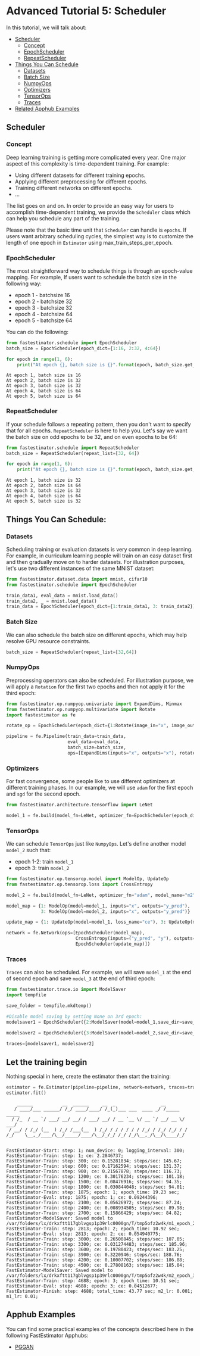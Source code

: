# Advanced Tutorial 5: Scheduler
In this tutorial, we will talk about:
* [Scheduler](./tutorials/advanced/t05_scheduler#ta05scheduler)
    * [Concept](./tutorials/advanced/t05_scheduler#ta05concept)
    * [EpochScheduler](./tutorials/advanced/t05_scheduler#ta05epoch)
    * [RepeatScheduler](./tutorials/advanced/t05_scheduler#ta05repeat)
* [Things You Can Schedule](./tutorials/advanced/t05_scheduler#ta05things)
    * [Datasets](./tutorials/advanced/t05_scheduler#ta05dataset)
    * [Batch Size](./tutorials/advanced/t05_scheduler#ta05batch)
    * [NumpyOps](./tutorials/advanced/t05_scheduler#ta05numpy)
    * [Optimizers](./tutorials/advanced/t05_scheduler#ta05optimizer)
    * [TensorOps](./tutorials/advanced/t05_scheduler#ta05tensor)
    * [Traces](./tutorials/advanced/t05_scheduler#ta05trace)
* [Related Apphub Examples](./tutorials/advanced/t05_scheduler#ta05apphub)

<a id='ta05scheduler'></a>

## Scheduler

<a id='ta05concept'></a>

### Concept
Deep learning training is getting more complicated every year. One major aspect of this complexity is time-dependent training. For example:

* Using different datasets for different training epochs.
* Applying different preprocessing for different epochs.
* Training different networks on different epochs. 
* ...

The list goes on and on. In order to provide an easy way for users to accomplish time-dependent training, we provide the `Scheduler` class which can help you schedule any part of the training. 

Please note that the basic time unit that `Scheduler` can handle is `epochs`. If users want arbitrary scheduling cycles, the simplest way is to customize the length of one epoch in `Estimator` using max_train_steps_per_epoch.

<a id='ta05epoch'></a>

### EpochScheduler
The most straightforward way to schedule things is through an epoch-value mapping. For example, If users want to schedule the batch size in the following way:

* epoch 1 - batchsize 16
* epoch 2 - batchsize 32
* epoch 3 - batchsize 32
* epoch 4 - batchsize 64
* epoch 5 - batchsize 64

You can do the following:


```python
from fastestimator.schedule import EpochScheduler
batch_size = EpochScheduler(epoch_dict={1:16, 2:32, 4:64})
```


```python
for epoch in range(1, 6):
    print("At epoch {}, batch size is {}".format(epoch, batch_size.get_current_value(epoch)))
```

    At epoch 1, batch size is 16
    At epoch 2, batch size is 32
    At epoch 3, batch size is 32
    At epoch 4, batch size is 64
    At epoch 5, batch size is 64


<a id='ta05repeat'></a>

### RepeatScheduler
If your schedule follows a repeating pattern, then you don't want to specify that for all epochs. `RepeatScheduler` is here to help you. Let's say we want the batch size on odd epochs to be 32, and on even epochs to be 64:


```python
from fastestimator.schedule import RepeatScheduler
batch_size = RepeatScheduler(repeat_list=[32, 64])

for epoch in range(1, 6):
    print("At epoch {}, batch size is {}".format(epoch, batch_size.get_current_value(epoch)))
```

    At epoch 1, batch size is 32
    At epoch 2, batch size is 64
    At epoch 3, batch size is 32
    At epoch 4, batch size is 64
    At epoch 5, batch size is 32


<a id='ta05things'></a>

## Things You Can Schedule:

<a id='ta05dataset'></a>

### Datasets
Scheduling training or evaluation datasets is very common in deep learning. For example, in curriculum learning people will train on an easy dataset first and then gradually move on to harder datasets. For illustration purposes, let's use two different instances of the same MNIST dataset:


```python
from fastestimator.dataset.data import mnist, cifar10
from fastestimator.schedule import EpochScheduler

train_data1, eval_data = mnist.load_data()
train_data2, _ = mnist.load_data()
train_data = EpochScheduler(epoch_dict={1:train_data1, 3: train_data2})
```

<a id='ta05batch'></a>

### Batch Size
We can also schedule the batch size on different epochs, which may help resolve GPU resource constraints.


```python
batch_size = RepeatScheduler(repeat_list=[32,64])
```

<a id='ta05numpy'></a>

### NumpyOps
Preprocessing operators can also be scheduled. For illustration purpose, we will apply a `Rotation` for the first two epochs and then not apply it for the third epoch:


```python
from fastestimator.op.numpyop.univariate import ExpandDims, Minmax
from fastestimator.op.numpyop.multivariate import Rotate
import fastestimator as fe

rotate_op = EpochScheduler(epoch_dict={1:Rotate(image_in="x", image_out="x",limit=30), 3:None})

pipeline = fe.Pipeline(train_data=train_data, 
                       eval_data=eval_data,
                       batch_size=batch_size, 
                       ops=[ExpandDims(inputs="x", outputs="x"), rotate_op, Minmax(inputs="x", outputs="x")])
```

<a id='ta05optimizer'></a>

### Optimizers
For fast convergence, some people like to use different optimizers at different training phases. In our example, we will use `adam` for the first epoch and `sgd` for the second epoch. 


```python
from fastestimator.architecture.tensorflow import LeNet

model_1 = fe.build(model_fn=LeNet, optimizer_fn=EpochScheduler(epoch_dict={1:"adam", 2: "sgd"}), model_name="m1")
```

<a id='ta05tensor'></a>

### TensorOps
We can schedule `TensorOps` just like `NumpyOps`. Let's define another model `model_2` such that:
* epoch 1-2: train `model_1`
* epoch 3: train `model_2`


```python
from fastestimator.op.tensorop.model import ModelOp, UpdateOp
from fastestimator.op.tensorop.loss import CrossEntropy

model_2 = fe.build(model_fn=LeNet, optimizer_fn="adam", model_name="m2")

model_map = {1: ModelOp(model=model_1, inputs="x", outputs="y_pred"), 
             3: ModelOp(model=model_2, inputs="x", outputs="y_pred")}

update_map = {1: UpdateOp(model=model_1, loss_name="ce"), 3: UpdateOp(model=model_2, loss_name="ce")}

network = fe.Network(ops=[EpochScheduler(model_map),
                          CrossEntropy(inputs=("y_pred", "y"), outputs="ce"),
                          EpochScheduler(update_map)])
```

<a id='ta05trace'></a>

### Traces
`Traces` can also be scheduled. For example, we will save `model_1` at the end of second epoch and save `model_3` at the end of third epoch:


```python
from fastestimator.trace.io import ModelSaver
import tempfile

save_folder = tempfile.mkdtemp()

#Disable model saving by setting None on 3rd epoch:
modelsaver1 = EpochScheduler({2:ModelSaver(model=model_1,save_dir=save_folder), 3:None})

modelsaver2 = EpochScheduler({3:ModelSaver(model=model_2,save_dir=save_folder)})

traces=[modelsaver1, modelsaver2]
```

## Let the training begin
Nothing special in here, create the estimator then start the training:


```python
estimator = fe.Estimator(pipeline=pipeline, network=network, traces=traces, epochs=3, log_steps=300)
estimator.fit()
```

        ______           __  ______     __  _                 __            
       / ____/___ ______/ /_/ ____/____/ /_(_)___ ___  ____ _/ /_____  _____
      / /_  / __ `/ ___/ __/ __/ / ___/ __/ / __ `__ \/ __ `/ __/ __ \/ ___/
     / __/ / /_/ (__  ) /_/ /___(__  ) /_/ / / / / / / /_/ / /_/ /_/ / /    
    /_/    \__,_/____/\__/_____/____/\__/_/_/ /_/ /_/\__,_/\__/\____/_/     
                                                                            
    
    FastEstimator-Start: step: 1; num_device: 0; logging_interval: 300; 
    FastEstimator-Train: step: 1; ce: 2.2846737; 
    FastEstimator-Train: step: 300; ce: 0.15281834; steps/sec: 145.67; 
    FastEstimator-Train: step: 600; ce: 0.17162594; steps/sec: 131.37; 
    FastEstimator-Train: step: 900; ce: 0.21567878; steps/sec: 116.73; 
    FastEstimator-Train: step: 1200; ce: 0.30176234; steps/sec: 101.18; 
    FastEstimator-Train: step: 1500; ce: 0.08476916; steps/sec: 94.35; 
    FastEstimator-Train: step: 1800; ce: 0.030844048; steps/sec: 94.01; 
    FastEstimator-Train: step: 1875; epoch: 1; epoch_time: 19.23 sec; 
    FastEstimator-Eval: step: 1875; epoch: 1; ce: 0.09244396; 
    FastEstimator-Train: step: 2100; ce: 0.05626972; steps/sec: 87.24; 
    FastEstimator-Train: step: 2400; ce: 0.008934505; steps/sec: 89.98; 
    FastEstimator-Train: step: 2700; ce: 0.15866429; steps/sec: 84.82; 
    FastEstimator-ModelSaver: Saved model to /var/folders/lx/drkxftt117gblvgsp1p39rlc0000gn/T/tmp5ofz2w4k/m1_epoch_2.h5
    FastEstimator-Train: step: 2813; epoch: 2; epoch_time: 10.92 sec; 
    FastEstimator-Eval: step: 2813; epoch: 2; ce: 0.054940775; 
    FastEstimator-Train: step: 3000; ce: 0.26500845; steps/sec: 107.05; 
    FastEstimator-Train: step: 3300; ce: 0.031274483; steps/sec: 185.96; 
    FastEstimator-Train: step: 3600; ce: 0.19780423; steps/sec: 183.25; 
    FastEstimator-Train: step: 3900; ce: 0.3220946; steps/sec: 188.76; 
    FastEstimator-Train: step: 4200; ce: 0.10007702; steps/sec: 186.88; 
    FastEstimator-Train: step: 4500; ce: 0.27808163; steps/sec: 185.04; 
    FastEstimator-ModelSaver: Saved model to /var/folders/lx/drkxftt117gblvgsp1p39rlc0000gn/T/tmp5ofz2w4k/m2_epoch_3.h5
    FastEstimator-Train: step: 4688; epoch: 3; epoch_time: 10.51 sec; 
    FastEstimator-Eval: step: 4688; epoch: 3; ce: 0.04512677; 
    FastEstimator-Finish: step: 4688; total_time: 43.77 sec; m2_lr: 0.001; m1_lr: 0.01; 


<a id='ta05apphub'></a>

## Apphub Examples
You can find some practical examples of the concepts described here in the following FastEstimator Apphubs:

* [PGGAN](https://github.com/fastestimator/fastestimator/tree/r1.0/examples/image_generation/pggan)
